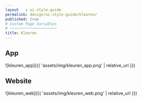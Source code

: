 ```yaml
---
layout   : ui-style-guide
permalink: design/ui-style-guide/kleuren/
published: true
# Custom Page Variables
# ─────────────────────
title: Kleuren
---
```

## App
![kleuren_app]({{ 'assets/img/kleuren_app.png' | relative_url }})

## Website
![kleuren_web]({{ 'assets/img/kleuren_web.png' | relative_url }})